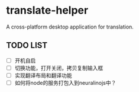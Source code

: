 # translate-helper

A cross-platform desktop application for translation.

## TODO LIST

- [ ] 开机自启
- [ ] 切换功能，打开关闭，拷贝复制输入框
- [ ] 实现翻译布局和翻译功能
- [ ] 如何将node的服务打包入到neuralinojs中？
